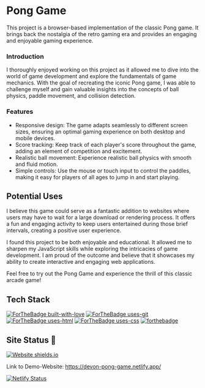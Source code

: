 # Pong Game

This project is a browser-based implementation of the classic Pong game. It brings back the nostalgia of the retro gaming era and provides an engaging and enjoyable gaming experience.

### Introduction

I thoroughly enjoyed working on this project as it allowed me to dive into the world of game development and explore the fundamentals of game mechanics. With the goal of recreating the iconic Pong game, I was able to challenge myself and gain valuable insights into the concepts of ball physics, paddle movement, and collision detection.

### Features

- Responsive design: The game adapts seamlessly to different screen sizes, ensuring an optimal gaming experience on both desktop and mobile devices.
- Score tracking: Keep track of each player's score throughout the game, adding an element of competition and excitement.
- Realistic ball movement: Experience realistic ball physics with smooth and fluid motion.
- Simple controls: Use the mouse or touch input to control the paddles, making it easy for players of all ages to jump in and start playing.

## Potential Uses

I believe this game could serve as a fantastic addition to websites where users may have to wait for a large download or rendering process. It offers a fun and engaging activity to keep users entertained during those brief intervals, creating a positive user experience.

I found this project to be both enjoyable and educational. It allowed me to sharpen my JavaScript skills while exploring the intricacies of game development. I am proud of the outcome and believe that it showcases my ability to create interactive and engaging web applications.

Feel free to try out the Pong Game and experience the thrill of this classic arcade game!



## Tech Stack
[![ForTheBadge built-with-love](http://ForTheBadge.com/images/badges/built-with-love.svg)](https://github.com/sahiljamwal)
[![ForTheBadge uses-git](http://ForTheBadge.com/images/badges/uses-git.svg)](https://GitHub.com/)
[![ForTheBadge uses-html](http://ForTheBadge.com/images/badges/uses-html.svg)](http://ForTheBadge.com)
[![ForTheBadge uses-css](http://ForTheBadge.com/images/badges/uses-css.svg)](http://ForTheBadge.com)
[![forthebadge](https://forthebadge.com/images/badges/made-with-javascript.svg)](https://forthebadge.com)



## Site Status 🎯
[![Website shields.io](https://img.shields.io/website-up-down-green-red/http/shields.io.svg)](http://shields.io/)

Link to Demo-Website: https://devon-pong-game.netlify.app/

[![Netlify Status](https://api.netlify.com/api/v1/badges/d961026f-a4b1-4618-af60-f0ee43f982bd/deploy-status)](https://app.netlify.com/sites/devon-pong-game/deploys)


